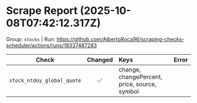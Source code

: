 # Scrape Report (2025-10-08T07:42:12.317Z)

Group: `stocks`  |  Run: https://github.com/AlbertoRoca96/scraping-checks-scheduler/actions/runs/18337487283

| Check | Changed | Keys | Error |
|---|:---:|:--|:--|
| `stock_ntdoy_global_quote` | ✅ | change, changePercent, price, source, symbol |  |
